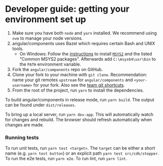 # Developer guide: getting your environment set up

1. Make sure you have both `node` and `yarn` installed.
   We recommend using `nvm` to manage your node versions.
2. angular/components uses Bazel which requires certain Bash and UNIX tools.
   - On Windows: Follow the [instructions](https://docs.bazel.build/versions/master/install-windows.html#5-optional-install-compilers-and-language-runtimes)
   to install [`MSYS2`](https://www.msys2.org/) and the listed "Common MSYS2 packages".
   Afterwards add `C:\msys64\usr\bin` to the `PATH` environment variable.
3. Fork the `angular/components` repo on GitHub.
4. Clone your fork to your machine with `git clone`.
   Recommendation: name your git remotes `upstream` for `angular/components`
   and `<your-username>` for your fork. Also see the [team git shortcuts](https://github.com/angular/components/wiki/Team-git----bash-shortcuts).
5. From the root of the project, run `yarn` to install the dependencies.


To build angular/components in release mode, run `yarn build`. The output can be found under `dist/releases`.

To bring up a local server, run `yarn dev-app`. This will automatically watch for changes
and rebuild. The browser should refresh automatically when changes are made.

### Running tests

To run unit tests, run `yarn test <target>`. The `target` can be either a short name (e.g. `yarn test button`) or an explicit path `yarn test src/cdk/stepper`.
To run the e2e tests, run `yarn e2e`.
To run lint, run `yarn lint`.
